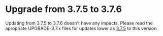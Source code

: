# Upgrade from 3.7.5 to 3.7.6

Updating from 3.7.5 to 3.7.6 doesn't have any impacts. Please read the apropriate UPGRADE-3.7.x files for updates lower as [3.7.5](UPGRADE-3.7.5.md) to this version.

